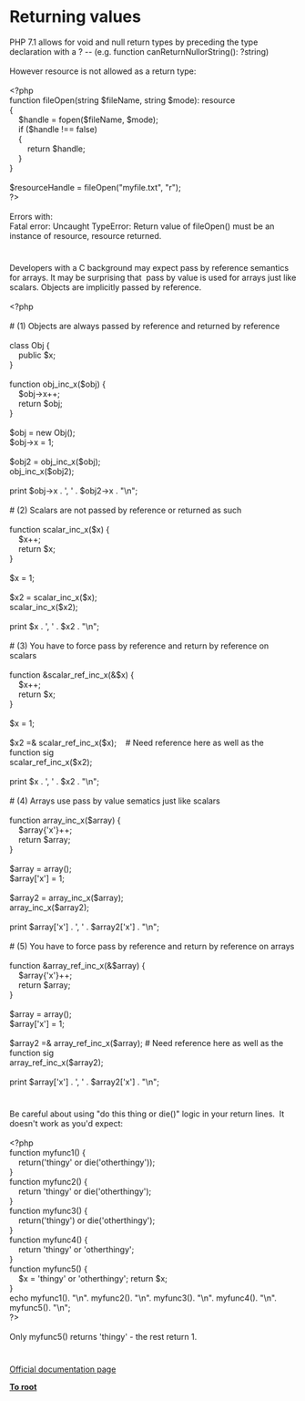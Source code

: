 # Returning values




<div class="phpcode"><span class="html">
PHP 7.1 allows for void and null return types by preceding the type declaration with a ? -- (e.g. function canReturnNullorString(): ?string) <br><br>However resource is not allowed as a return type:<br><br><span class="default">&lt;?php<br></span><span class="keyword">function </span><span class="default">fileOpen</span><span class="keyword">(</span><span class="default">string $fileName</span><span class="keyword">, </span><span class="default">string $mode</span><span class="keyword">): </span><span class="default">resource<br></span><span class="keyword">{<br>&#xA0; &#xA0; </span><span class="default">$handle </span><span class="keyword">= </span><span class="default">fopen</span><span class="keyword">(</span><span class="default">$fileName</span><span class="keyword">, </span><span class="default">$mode</span><span class="keyword">);<br>&#xA0; &#xA0; if (</span><span class="default">$handle </span><span class="keyword">!== </span><span class="default">false</span><span class="keyword">)<br>&#xA0; &#xA0; {<br>&#xA0; &#xA0; &#xA0; &#xA0; return </span><span class="default">$handle</span><span class="keyword">;<br>&#xA0; &#xA0; }<br>}<br><br></span><span class="default">$resourceHandle </span><span class="keyword">= </span><span class="default">fileOpen</span><span class="keyword">(</span><span class="string">&quot;myfile.txt&quot;</span><span class="keyword">, </span><span class="string">&quot;r&quot;</span><span class="keyword">);<br></span><span class="default">?&gt;<br></span><br>Errors with:<br>Fatal error: Uncaught TypeError: Return value of fileOpen() must be an instance of resource, resource returned.</span>
</div>
  

#


<div class="phpcode"><span class="html">
Developers with a C background may expect pass by reference semantics for arrays. It may be surprising that&#xA0; pass by value is used for arrays just like scalars. Objects are implicitly passed by reference.<br><br><span class="default">&lt;?php<br><br></span><span class="comment"># (1) Objects are always passed by reference and returned by reference<br><br></span><span class="keyword">class </span><span class="default">Obj </span><span class="keyword">{<br>&#xA0; &#xA0; public </span><span class="default">$x</span><span class="keyword">;<br>}<br><br>function </span><span class="default">obj_inc_x</span><span class="keyword">(</span><span class="default">$obj</span><span class="keyword">) {<br>&#xA0; &#xA0; </span><span class="default">$obj</span><span class="keyword">-&gt;</span><span class="default">x</span><span class="keyword">++;<br>&#xA0; &#xA0; return </span><span class="default">$obj</span><span class="keyword">;<br>}<br><br></span><span class="default">$obj </span><span class="keyword">= new </span><span class="default">Obj</span><span class="keyword">();<br></span><span class="default">$obj</span><span class="keyword">-&gt;</span><span class="default">x </span><span class="keyword">= </span><span class="default">1</span><span class="keyword">;<br><br></span><span class="default">$obj2 </span><span class="keyword">= </span><span class="default">obj_inc_x</span><span class="keyword">(</span><span class="default">$obj</span><span class="keyword">);<br></span><span class="default">obj_inc_x</span><span class="keyword">(</span><span class="default">$obj2</span><span class="keyword">);<br><br>print </span><span class="default">$obj</span><span class="keyword">-&gt;</span><span class="default">x </span><span class="keyword">. </span><span class="string">&apos;, &apos; </span><span class="keyword">. </span><span class="default">$obj2</span><span class="keyword">-&gt;</span><span class="default">x </span><span class="keyword">. </span><span class="string">&quot;\n&quot;</span><span class="keyword">;<br><br></span><span class="comment"># (2) Scalars are not passed by reference or returned as such<br><br></span><span class="keyword">function </span><span class="default">scalar_inc_x</span><span class="keyword">(</span><span class="default">$x</span><span class="keyword">) {<br>&#xA0; &#xA0; </span><span class="default">$x</span><span class="keyword">++;<br>&#xA0; &#xA0; return </span><span class="default">$x</span><span class="keyword">;<br>}<br><br></span><span class="default">$x </span><span class="keyword">= </span><span class="default">1</span><span class="keyword">;<br><br></span><span class="default">$x2 </span><span class="keyword">= </span><span class="default">scalar_inc_x</span><span class="keyword">(</span><span class="default">$x</span><span class="keyword">);<br></span><span class="default">scalar_inc_x</span><span class="keyword">(</span><span class="default">$x2</span><span class="keyword">);<br><br>print </span><span class="default">$x </span><span class="keyword">. </span><span class="string">&apos;, &apos; </span><span class="keyword">. </span><span class="default">$x2 </span><span class="keyword">. </span><span class="string">&quot;\n&quot;</span><span class="keyword">;<br><br></span><span class="comment"># (3) You have to force pass by reference and return by reference on scalars<br><br></span><span class="keyword">function &amp;</span><span class="default">scalar_ref_inc_x</span><span class="keyword">(&amp;</span><span class="default">$x</span><span class="keyword">) {<br>&#xA0; &#xA0; </span><span class="default">$x</span><span class="keyword">++;<br>&#xA0; &#xA0; return </span><span class="default">$x</span><span class="keyword">;<br>}<br><br></span><span class="default">$x </span><span class="keyword">= </span><span class="default">1</span><span class="keyword">;<br><br></span><span class="default">$x2 </span><span class="keyword">=&amp; </span><span class="default">scalar_ref_inc_x</span><span class="keyword">(</span><span class="default">$x</span><span class="keyword">);&#xA0; &#xA0; </span><span class="comment"># Need reference here as well as the function sig<br></span><span class="default">scalar_ref_inc_x</span><span class="keyword">(</span><span class="default">$x2</span><span class="keyword">);<br><br>print </span><span class="default">$x </span><span class="keyword">. </span><span class="string">&apos;, &apos; </span><span class="keyword">. </span><span class="default">$x2 </span><span class="keyword">. </span><span class="string">&quot;\n&quot;</span><span class="keyword">;<br><br></span><span class="comment"># (4) Arrays use pass by value sematics just like scalars<br><br></span><span class="keyword">function </span><span class="default">array_inc_x</span><span class="keyword">(</span><span class="default">$array</span><span class="keyword">) {<br>&#xA0; &#xA0; </span><span class="default">$array</span><span class="keyword">{</span><span class="string">&apos;x&apos;</span><span class="keyword">}++;<br>&#xA0; &#xA0; return </span><span class="default">$array</span><span class="keyword">;<br>}<br><br></span><span class="default">$array </span><span class="keyword">= array();<br></span><span class="default">$array</span><span class="keyword">[</span><span class="string">&apos;x&apos;</span><span class="keyword">] = </span><span class="default">1</span><span class="keyword">;<br><br></span><span class="default">$array2 </span><span class="keyword">= </span><span class="default">array_inc_x</span><span class="keyword">(</span><span class="default">$array</span><span class="keyword">);<br></span><span class="default">array_inc_x</span><span class="keyword">(</span><span class="default">$array2</span><span class="keyword">);<br><br>print </span><span class="default">$array</span><span class="keyword">[</span><span class="string">&apos;x&apos;</span><span class="keyword">] . </span><span class="string">&apos;, &apos; </span><span class="keyword">. </span><span class="default">$array2</span><span class="keyword">[</span><span class="string">&apos;x&apos;</span><span class="keyword">] . </span><span class="string">&quot;\n&quot;</span><span class="keyword">;<br><br></span><span class="comment"># (5) You have to force pass by reference and return by reference on arrays<br><br></span><span class="keyword">function &amp;</span><span class="default">array_ref_inc_x</span><span class="keyword">(&amp;</span><span class="default">$array</span><span class="keyword">) {<br>&#xA0; &#xA0; </span><span class="default">$array</span><span class="keyword">{</span><span class="string">&apos;x&apos;</span><span class="keyword">}++;<br>&#xA0; &#xA0; return </span><span class="default">$array</span><span class="keyword">;<br>}<br><br></span><span class="default">$array </span><span class="keyword">= array();<br></span><span class="default">$array</span><span class="keyword">[</span><span class="string">&apos;x&apos;</span><span class="keyword">] = </span><span class="default">1</span><span class="keyword">;<br><br></span><span class="default">$array2 </span><span class="keyword">=&amp; </span><span class="default">array_ref_inc_x</span><span class="keyword">(</span><span class="default">$array</span><span class="keyword">); </span><span class="comment"># Need reference here as well as the function sig<br></span><span class="default">array_ref_inc_x</span><span class="keyword">(</span><span class="default">$array2</span><span class="keyword">);<br><br>print </span><span class="default">$array</span><span class="keyword">[</span><span class="string">&apos;x&apos;</span><span class="keyword">] . </span><span class="string">&apos;, &apos; </span><span class="keyword">. </span><span class="default">$array2</span><span class="keyword">[</span><span class="string">&apos;x&apos;</span><span class="keyword">] . </span><span class="string">&quot;\n&quot;</span><span class="keyword">;</span>
</span>
</div>
  

#


<div class="phpcode"><span class="html">
Be careful about using &quot;do this thing or die()&quot; logic in your return lines.&#xA0; It doesn&apos;t work as you&apos;d expect:<br><br><span class="default">&lt;?php<br></span><span class="keyword">function </span><span class="default">myfunc1</span><span class="keyword">() {<br>&#xA0; &#xA0; return(</span><span class="string">&apos;thingy&apos; </span><span class="keyword">or die(</span><span class="string">&apos;otherthingy&apos;</span><span class="keyword">));<br>}<br>function </span><span class="default">myfunc2</span><span class="keyword">() {<br>&#xA0; &#xA0; return </span><span class="string">&apos;thingy&apos; </span><span class="keyword">or die(</span><span class="string">&apos;otherthingy&apos;</span><span class="keyword">);<br>}<br>function </span><span class="default">myfunc3</span><span class="keyword">() {<br>&#xA0; &#xA0; return(</span><span class="string">&apos;thingy&apos;</span><span class="keyword">) or die(</span><span class="string">&apos;otherthingy&apos;</span><span class="keyword">);<br>}<br>function </span><span class="default">myfunc4</span><span class="keyword">() {<br>&#xA0; &#xA0; return </span><span class="string">&apos;thingy&apos; </span><span class="keyword">or </span><span class="string">&apos;otherthingy&apos;</span><span class="keyword">;<br>}<br>function </span><span class="default">myfunc5</span><span class="keyword">() {<br>&#xA0; &#xA0; </span><span class="default">$x </span><span class="keyword">= </span><span class="string">&apos;thingy&apos; </span><span class="keyword">or </span><span class="string">&apos;otherthingy&apos;</span><span class="keyword">; return </span><span class="default">$x</span><span class="keyword">;<br>}<br>echo </span><span class="default">myfunc1</span><span class="keyword">(). </span><span class="string">&quot;\n&quot;</span><span class="keyword">. </span><span class="default">myfunc2</span><span class="keyword">(). </span><span class="string">&quot;\n&quot;</span><span class="keyword">. </span><span class="default">myfunc3</span><span class="keyword">(). </span><span class="string">&quot;\n&quot;</span><span class="keyword">. </span><span class="default">myfunc4</span><span class="keyword">(). </span><span class="string">&quot;\n&quot;</span><span class="keyword">. </span><span class="default">myfunc5</span><span class="keyword">(). </span><span class="string">&quot;\n&quot;</span><span class="keyword">;<br></span><span class="default">?&gt;<br></span><br>Only myfunc5() returns &apos;thingy&apos; - the rest return 1.</span>
</div>
  

#

[Official documentation page](https://www.php.net/manual/en/functions.returning-values.php)

**[To root](/README.md)**